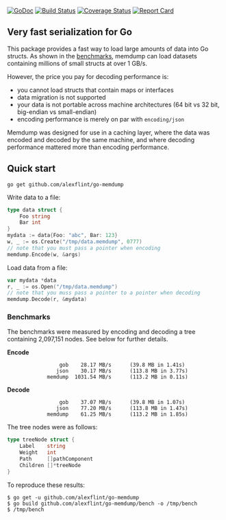 [![GoDoc](https://godoc.org/github.com/alexflint/go-memdump?status.svg)](https://godoc.org/github.com/alexflint/go-memdump)
[![Build Status](https://travis-ci.org/alexflint/go-memdump.svg?branch=master)](https://travis-ci.org/alexflint/go-memdump)
[![Coverage Status](https://coveralls.io/repos/github/alexflint/go-memdump/badge.svg?branch=master)](https://coveralls.io/github/alexflint/go-memdump?branch=master)
[![Report Card](https://goreportcard.com/badge/github.com/alexflint/go-memdump)](https://goreportcard.com/report/github.com/alexflint/go-memdump)

## Very fast serialization for Go

This package provides a fast way to load large amounts of data into Go structs. As shown in the [benchmarks](#benchmarks), memdump can load datasets containing millions of small structs at over 1 GB/s.

However, the price you pay for decoding performance is:
- you cannot load structs that contain maps or interfaces
- data migration is not supported
- your data is not portable across machine architectures (64 bit vs 32 bit, big-endian vs small-endian)
- encoding performance is merely on par with `encoding/json`

Memdump was designed for use in a caching layer, where the data was encoded and decoded by the same machine, and where decoding performance mattered more than encoding performance.

## Quick start

```shell
go get github.com/alexflint/go-memdump
```

Write data to a file:

```go
type data struct {
	Foo string
	Bar int
}
mydata := data{Foo: "abc", Bar: 123}
w, _ := os.Create("/tmp/data.memdump", 0777)
// note that you must pass a pointer when encoding
memdump.Encode(w, &args)
```

Load data from a file:

```go
var mydata *data
r, _ := os.Open("/tmp/data.memdump")
// note that you muss pass a pointer to a pointer when decoding
memdump.Decode(r, &mydata)
```

### Benchmarks

The benchmarks were measured by encoding and decoding a tree containing 2,097,151 nodes. See below for further details.

**Encode**
```
                 gob    28.17 MB/s      (39.8 MB in 1.41s)
                json    30.17 MB/s      (113.8 MB in 3.77s)
             memdump  1031.54 MB/s      (113.2 MB in 0.11s)
```

**Decode**
```
                 gob    37.07 MB/s      (39.8 MB in 1.07s)
                json    77.20 MB/s      (113.8 MB in 1.47s)
             memdump    61.25 MB/s      (113.2 MB in 1.85s)
```

The tree nodes were as follows:
```go
type treeNode struct {
	Label    string
	Weight   int
	Path     []pathComponent
	Children []*treeNode
}
```

To reproduce these results:
```shell
$ go get -u github.com/alexflint/go-memdump
$ go build github.com/alexflint/go-memdump/bench -o /tmp/bench
$ /tmp/bench
```
